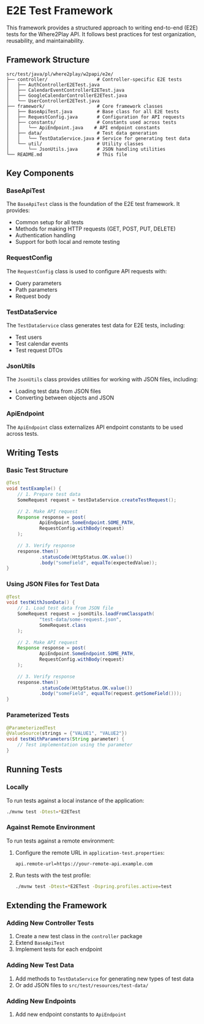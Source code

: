 # E2E Test Framework

This framework provides a structured approach to writing end-to-end (E2E) tests for the Where2Play API. It follows best practices for test organization, reusability, and maintainability.

## Framework Structure

```
src/test/java/pl/where2play/w2papi/e2e/
├── controller/                  # Controller-specific E2E tests
│   ├── AuthControllerE2ETest.java
│   ├── CalendarEventControllerE2ETest.java
│   ├── GoogleCalendarControllerE2ETest.java
│   └── UserControllerE2ETest.java
├── framework/                   # Core framework classes
│   ├── BaseApiTest.java         # Base class for all E2E tests
│   ├── RequestConfig.java       # Configuration for API requests
│   ├── constants/               # Constants used across tests
│   │   └── ApiEndpoint.java    # API endpoint constants
│   ├── data/                    # Test data generation
│   │   └── TestDataService.java # Service for generating test data
│   └── util/                    # Utility classes
│       └── JsonUtils.java       # JSON handling utilities
└── README.md                    # This file
```

## Key Components

### BaseApiTest

The `BaseApiTest` class is the foundation of the E2E test framework. It provides:

- Common setup for all tests
- Methods for making HTTP requests (GET, POST, PUT, DELETE)
- Authentication handling
- Support for both local and remote testing

### RequestConfig

The `RequestConfig` class is used to configure API requests with:

- Query parameters
- Path parameters
- Request body

### TestDataService

The `TestDataService` class generates test data for E2E tests, including:

- Test users
- Test calendar events
- Test request DTOs

### JsonUtils

The `JsonUtils` class provides utilities for working with JSON files, including:

- Loading test data from JSON files
- Converting between objects and JSON

### ApiEndpoint

The `ApiEndpoint` class externalizes API endpoint constants to be used across tests.

## Writing Tests

### Basic Test Structure

```java
@Test
void testExample() {
    // 1. Prepare test data
    SomeRequest request = testDataService.createTestRequest();
    
    // 2. Make API request
    Response response = post(
            ApiEndpoint.SomeEndpoint.SOME_PATH,
            RequestConfig.withBody(request)
    );
    
    // 3. Verify response
    response.then()
            .statusCode(HttpStatus.OK.value())
            .body("someField", equalTo(expectedValue));
}
```

### Using JSON Files for Test Data

```java
@Test
void testWithJsonData() {
    // 1. Load test data from JSON file
    SomeRequest request = jsonUtils.loadFromClasspath(
            "test-data/some-request.json", 
            SomeRequest.class
    );
    
    // 2. Make API request
    Response response = post(
            ApiEndpoint.SomeEndpoint.SOME_PATH,
            RequestConfig.withBody(request)
    );
    
    // 3. Verify response
    response.then()
            .statusCode(HttpStatus.OK.value())
            .body("someField", equalTo(request.getSomeField()));
}
```

### Parameterized Tests

```java
@ParameterizedTest
@ValueSource(strings = {"VALUE1", "VALUE2"})
void testWithParameters(String parameter) {
    // Test implementation using the parameter
}
```

## Running Tests

### Locally

To run tests against a local instance of the application:

```bash
./mvnw test -Dtest=*E2ETest
```

### Against Remote Environment

To run tests against a remote environment:

1. Configure the remote URL in `application-test.properties`:
   ```properties
   api.remote-url=https://your-remote-api.example.com
   ```

2. Run tests with the test profile:
   ```bash
   ./mvnw test -Dtest=*E2ETest -Dspring.profiles.active=test
   ```

## Extending the Framework

### Adding New Controller Tests

1. Create a new test class in the `controller` package
2. Extend `BaseApiTest`
3. Implement tests for each endpoint

### Adding New Test Data

1. Add methods to `TestDataService` for generating new types of test data
2. Or add JSON files to `src/test/resources/test-data/`

### Adding New Endpoints

1. Add new endpoint constants to `ApiEndpoint`